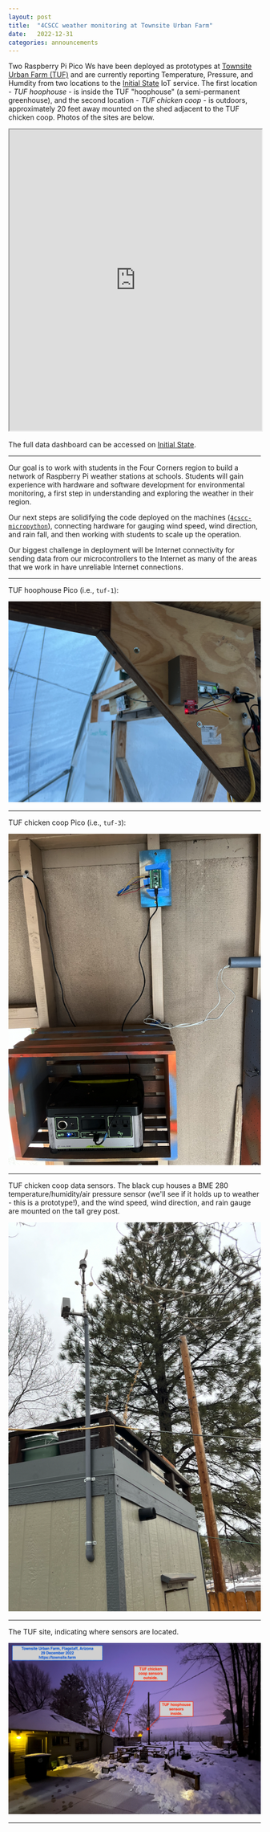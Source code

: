 ```yaml
---
layout: post
title:  "4CSCC weather monitoring at Townsite Urban Farm"
date:   2022-12-31
categories: announcements
---
```


Two Raspberry Pi Pico Ws have been deployed as prototypes at [Townsite Urban Farm (TUF)](https://townsite.farm) and are currently reporting Temperature, Pressure, and Humdity from two locations to the [Initial State](https://iot.app.initialstate.com/#/) IoT service.
The first location - *TUF hoophouse* - is inside the TUF "hoophouse" (a semi-permanent greenhouse), and the second location - *TUF chicken coop* - is outdoors, approximately 20 feet away mounted on the shed adjacent to the TUF chicken coop. Photos of the sites are below.

<iframe width="100%" height="600px" src="https://iot.app.initialstate.com/embed/#/tiles/bkt_h0i9l4mxsnqb"></iframe>

The full data dashboard can be accessed on [Initial State](https://go.init.st/xwi3scd).

<hr>

Our goal is to work with students in the Four Corners region to build a network of Raspberry Pi weather stations at schools.
Students will gain experience with hardware and software development for environmental monitoring, a first step in understanding and exploring the weather in their region.

Our next steps are solidifying the code deployed on the machines ([`4cscc-micropython`](https://github.com/4cscc/micropython-4cscc)), connecting hardware for gauging wind speed, wind direction, and rain fall, and then working with students to scale up the operation.

Our biggest challenge in deployment will be Internet connectivity for sending data from our microcontrollers to the Internet as many of the areas that we work in have unreliable Internet connections.

<hr>

TUF hoophouse Pico (i.e., `tuf-1`):

![*TUF hoophouse* (hostname: `tuf-1`)](/images/2022-12-31-tuf-weather-station-images/tuf-1.png "*TUF hoophouse* (hostname: `tuf-1`)")

<hr>

TUF chicken coop Pico (i.e., `tuf-3`):

![*TUF chicken coop* (hostname: `tuf-3`)](/images/2022-12-31-tuf-weather-station-images/tuf-3.png "*TUF chicken coop* (hostname: `tuf-3`)")

<hr>

TUF chicken coop data sensors. The black cup houses a BME 280 temperature/humidity/air pressure sensor (we'll see if it holds up to weather - this is a prototype!), and the wind speed, wind direction, and rain gauge are mounted on the tall grey post.

![*TUF chicken coop sensors* (hostname: `tuf-3`)](/images/2022-12-31-tuf-weather-station-images/tuf-3-sensors.png "*TUF chicken coop sensors* (hostname: `tuf-3`)")

<hr>

The TUF site, indicating where sensors are located.

![*TUF site*](/images/2022-12-31-tuf-weather-station-images/tuf-site.png "*TUF site")

<hr>
